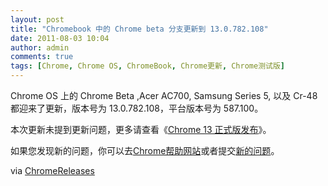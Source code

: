 ```yaml
---
layout: post
title: "Chromebook 中的 Chrome beta 分支更新到 13.0.782.108"
date: 2011-08-03 10:04
author: admin
comments: true
tags: [Chrome, Chrome OS, ChromeBook, Chrome更新, Chrome测试版]
---
```

Chrome OS 上的 Chrome Beta ,Acer AC700, Samsung Series 5, 以及 Cr-48 都迎来了更新，版本号为 13.0.782.108，平台版本号为 587.100。

本次更新未提到更新问题，更多请查看《<a href="http://www.chromi.org/archives/13032" target="_blank">Chrome 13 正式版发布</a>》。

如果您发现新的问题，你可以去<a href="http://www.google.com/chromeos/help.html" target="_blank">Chrome帮助网站</a>或者提交<a href="http://code.google.com/p/chromium-os/issues/entry" target="_blank">新的问题</a>。

via <a href="http://googlechromereleases.blogspot.com/2011/08/beta-channel-update-for-chromebooks.html?utm_source=feedburner&amp;utm_medium=feed&amp;utm_campaign=Feed%3A+GoogleChromeReleases+%28Google+Chrome+Releases%29" target="_blank">ChromeReleases</a>
